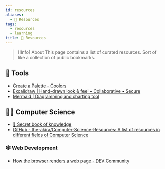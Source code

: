 ```yaml
---
id: resources
aliases:
  - 📕 Resources
tags:
  - resources
  - learning
title: 📕 Resources
---
```


> [!Info] About
> This page contains a list of curated resources. Sort of like a collection of public bookmarks.

## 🔨 Tools

- [Create a Palette - Coolors](https://coolors.co/080708-3772ff-df2935-fdca40-e6e8e6)
- [Excalidraw | Hand-drawn look & feel • Collaborative • Secure](https://excalidraw.com/)
- [Mermaid | Diagramming and charting tool](https://mermaid.js.org/)

## 🧑‍🔬 Computer Science

- [📔 Secret book of knowledge](https://github.com/trimstray/the-book-of-secret-knowledge)
- [GitHub - the-akira/Computer-Science-Resources: A list of resources in different fields of Computer Science](https://github.com/the-akira/Computer-Science-Resources?utm_source=pocket_shared)

### 🕸️ Web Development

- [How the browser renders a web page - DEV Community](https://dev.to/starkiedev/how-the-browser-renders-a-web-page-1ahc)
